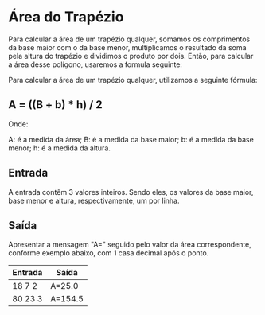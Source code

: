 # Área do Trapézio

Para calcular a área de um trapézio qualquer, somamos os comprimentos da base maior com o da base menor, multiplicamos o resultado da soma pela altura do trapézio e dividimos o produto por dois. Então, para calcular a área desse polígono, usaremos a formula seguinte:

Para calcular a área de um trapézio qualquer, utilizamos a seguinte fórmula:

## A = ((B + b) \* h) / 2

Onde:

A: é a medida da área;
B: é a medida da base maior;
b: é a medida da base menor;
h: é a medida da altura.

## Entrada

A entrada contêm 3 valores inteiros. Sendo eles, os valores da base maior, base menor e altura, respectivamente, um por linha.

## Saída

Apresentar a mensagem "A=" seguido pelo valor da área correspondente, conforme exemplo abaixo, com 1 casa decimal após o ponto.

| Entrada | Saída   |
| ------- | ------- |
| 18 7 2  | A=25.0  |
| 80 23 3 | A=154.5 |
